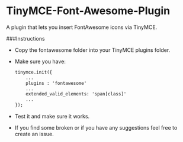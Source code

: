 TinyMCE-Font-Awesome-Plugin
===========================

A plugin that lets you insert FontAwesome icons via TinyMCE.


###Instructions
- Copy the fontawesome folder into your TinyMCE plugins folder.
- Make sure you have:

    ```html
    tinymce.init({
        ...
        plugins : 'fontawesome'
        ...
        extended_valid_elements: 'span[class]'
        ...
    });
    ```

- Test it and make sure it works.
- If you find some broken or if you have any suggestions feel free to create an issue.
